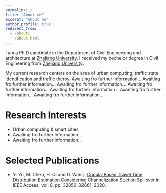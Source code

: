 ```yaml
---
permalink: /
title: "About me"
excerpt: "About me"
author_profile: true
redirect_from: 
  - /about/
  - /about.html
---
```


I am a Ph.D candidate in the Department of Civil Engineering and architecture at [Zhejiang University](https://www.zju.edu.cn). I received my bechelor degree in Civil Engineering from [Zhejiang University](https://www.zju.edu.cn). 

My current research centers on the area of urban computing, traffic state identification and traffic theroy. Awaiting fro further information...  Awaiting fro further information...  Awaiting fro further information...  Awaiting fro further information...  Awaiting fro further information...  Awaiting fro further information...  Awaiting fro further information...  






Research Interests
======
* Urban computing & smart cities
* Awaiting fro further information...  
* Awaiting fro further information...  


Selected Publications
======
* Y. Yu, M. Chen, H. Qi and D. Wang, [Copula-Based Travel Time Distribution Estimation Considering Channelization Section Spillover](https://ieeexplore.ieee.org/abstract/document/8976161/) in IEEE Access, vol. 8, pp. 32850-32861, 2020.
